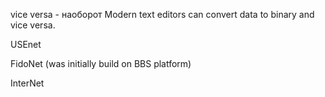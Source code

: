 vice versa - наоборот
Modern text editors can convert data to binary and vice versa.

USEnet

FidoNet (was initially build on BBS platform)

InterNet